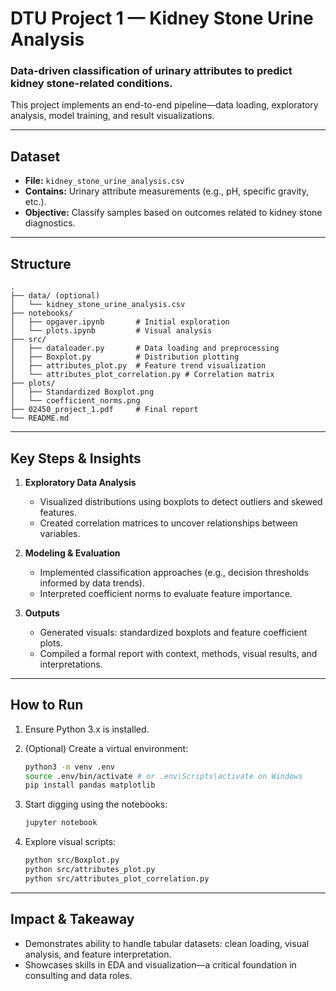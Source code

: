 # DTU Project 1 — Kidney Stone Urine Analysis

### Data-driven classification of urinary attributes to predict kidney stone-related conditions.

This project implements an end-to-end pipeline—data loading, exploratory analysis, model training, and result visualizations.

---

## Dataset

-   **File:** `kidney_stone_urine_analysis.csv`
-   **Contains:** Urinary attribute measurements (e.g., pH, specific gravity, etc.).
-   **Objective:** Classify samples based on outcomes related to kidney stone diagnostics.

---

## Structure

```
.
├── data/ (optional)
│   └── kidney_stone_urine_analysis.csv
├── notebooks/
│   ├── opgaver.ipynb       # Initial exploration
│   └── plots.ipynb         # Visual analysis
├── src/
│   ├── dataloader.py       # Data loading and preprocessing
│   ├── Boxplot.py          # Distribution plotting
│   ├── attributes_plot.py  # Feature trend visualization
│   └── attributes_plot_correlation.py # Correlation matrix
├── plots/
│   ├── Standardized Boxplot.png
│   └── coefficient_norms.png
├── 02450_project_1.pdf     # Final report
└── README.md
```
---

## Key Steps & Insights

1.  **Exploratory Data Analysis**
    -   Visualized distributions using boxplots to detect outliers and skewed features.
    -   Created correlation matrices to uncover relationships between variables.

2.  **Modeling & Evaluation**
    -   Implemented classification approaches (e.g., decision thresholds informed by data trends).
    -   Interpreted coefficient norms to evaluate feature importance.

3.  **Outputs**
    -   Generated visuals: standardized boxplots and feature coefficient plots.
    -   Compiled a formal report with context, methods, visual results, and interpretations.

---

## How to Run

1.  Ensure Python 3.x is installed.

2.  (Optional) Create a virtual environment:
    ```bash
    python3 -m venv .env
    source .env/bin/activate # or .env\Scripts\activate on Windows
    pip install pandas matplotlib
    ```

3.  Start digging using the notebooks:
    ```bash
    jupyter notebook
    ```

4.  Explore visual scripts:
    ```bash
    python src/Boxplot.py
    python src/attributes_plot.py
    python src/attributes_plot_correlation.py
    ```

---

## Impact & Takeaway

-   Demonstrates ability to handle tabular datasets: clean loading, visual analysis, and feature interpretation.
-   Showcases skills in EDA and visualization—a critical foundation in consulting and data roles.
